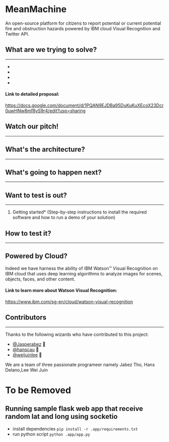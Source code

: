 # MeanMachine

An open-source platform for citizens to report potential or current potential fire and obstruction hazards powered by IBM cloud Visual Recognition and Twitter API.

## What are we trying to solve?

---

* 
*
*
*

#### Link to detailed proposal:

https://docs.google.com/document/d/1PQAN9EJDBa95DuKuKuXEcoX23Dcr0uwHNw8mf8yS9r4/edit?usp=sharing

## Watch our pitch!

---

## What's the architecture?

---

## What's going to happen next?

---

## Want to test is out?

---
<ol>
<li>Getting started* (Step-by-step instructions to install the required software and how
to run a demo of your solution)</li>
</ol>

## How to test it?

---

## Powered by Cloud?

Indeed we have harness the ability of IBM Watson™ Visual Recognition on IBM cloud that uses deep learning algorithms to analyze images for scenes, objects, faces, and other content.

#### Link to learn more about Watson Visual Recognition:

https://www.ibm.com/sg-en/cloud/watson-visual-recognition

## Contributors

---
Thanks to the following wizards who have contributed to this project:

* [@Jasperabez](https://github.com/Jasperabez) 📖
* [@hanscau](https://github.com/hanscau) 🐛
* [@weijuinlee](https://github.com/weijinlee) 🐛

We are a team of three passionate programeer namely Jabez Tho, Hans Delano,Lee Wei Juin 

# To be Removed

## Running sample flask web app that receive random lat and long using socketio

- install dependencies
`pip install -r .app/requirements.txt`
- run python script
`python .app/app.py`